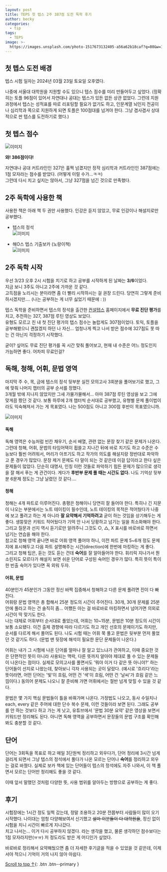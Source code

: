 ```yaml
---
layout: post
title: TEPS 첫 텝스 2주 387점 도전 독학 후기
author: becky
categories:
  - tip
tags:
  - TEPS
image: >-
  https://images.unsplash.com/photo-1517673132405-a56a62b18caf?q=80&w=1776&auto=format&fit=crop&ixlib=rb-4.0.3&ixid=M3wxMjA3fDB8MHxwaG90by1wYWdlfHx8fGVufDB8fHx8fA%3D%3D
---
```


## 첫 텝스 도전 배경  

텝스 시험 일자는 2024년 03월 23일 토요일 오후였다.  

나중에 서울대 대학원을 지원할 수도 있으니 텝스 점수를 미리 만들어두고 싶었다. (정확히는 토플 96점이 있어서 자연대나 공대는 텝스가 있든 없든 상관 없었다. 그런데 지원 과정에서 텝스는 성적표를 따로 리포팅할 필요가 없기도 하고, 인문계열 뇌인지 전공이나 심리학과 쪽으로 지원하게 되면 토플은 100점대를 넘겨야 한다. 그냥 겸사겸사 상대적으로 싼 텝스를 도전하기로 했다.)  


## 첫 텝스 점수  

![이미지](https://becky-new.github.io/assets/images/tepsscore240323.png)


**와! 386점이다!**  

자연대나 공대 커트라인인 327은 훌쩍 넘겼지만 정작 심리학과 커트라인인 387점에는 1점 모자라는 점수를 받았다. (어떻게 이럴 수가...ㅋㅋ)  
그런데 다시 치고 싶지는 않아서, 그냥 327점을 넘긴 것으로 만족했다.  


## 2주 독학에 사용한 책  

사용한 책은 아래 책 두 권만 사용했다. 인강은 듣지 않았고, 무료 인강이나 해설지로만 공부했다.  

- 텝스의 정석  
![이미지](https://image.yes24.com/goods/90405305/XL)

- 해O스 텝스 기출보카 (노랑이책)  
![이미지](https://encrypted-tbn0.gstatic.com/images?q=tbn:ANd9GcR--l_W2HfVwfZchUi6IGfMRMykntiXWGylDQ&s)



## 2주 독학 시작  

우선 3/23 오후 2시 시험을 치기로 하고 공부를 시작하게 된 날짜는 **3/6**이었다.  
지금 보니 3주도 아니고 2주에 가까운 것 같다.  
고득점을 노리시는 분이라면 좀 더 빨리 시작하시는 걸 권장 드린다. 당연히 그렇게 준비하시겠지만.... (나는 공부하는 게 너무 싫었기 때문에 : ))  

텝스 독학을 준비하면서 텝스의 정석을 출간한 [컨설텝스](https://consulteps.com/) 홈페이지에서 **무료 진단 평가**를 치고, 추천하는 327, 387점 루틴 영상도 보았다.  
유형도 모르고 친 내 첫 진단 평가의 텝스 점수는 놀랍게도 307점이었다. 토익, 토플을 공부해봤으니 괜찮겠지 하던 나 자신... 엄청나게 찍고 나서 받은 점수에 327점도 못 따는 건 아닌지 걱정하기 시작했다.  

굳이? 싶어도 무료 진단 평가를 꼭 시간 맞춰 풀어보고, 현재 내 수준은 어느 정도인지 가늠하면 좋다. 어차피 무료인걸?  


## 독해, 청해, 어휘, 문법 영역  

마지막 주 수, 목, 금에 텝스의 정석 뒷부분 실전 모의고사 3회분을 풀어보기로 했고, 그에 맞춰 나머지 챕터의 공부 순서를 정했다.  
3개월 밖에 지나지 않았지만 그새 가물가물해서... 아마 387점 루틴 영상을 보고 그에 맞게끔 짰던 것 같다. 보통 하루에 2개 챕터씩 순서대로 공부했고, 유형별 문제 풀이법이라도 익숙해져서 가는 게 목표였다. 나는 500점도 아니고 300점 후반이 목표였으니까.  

![이미지](https://becky-new.github.io/assets/images/KakaoTalk_20240630_114615869.png)  


#### 독해  
독해 영역은 수능처럼 빈칸 채우기, 순서 배열, 관련 없는 문장 찾기 같은 문제가 나온다. 그런데 청해, 어휘, 문법의 타임어택이 휩쓸고 지나간 뒤에 바로 치기도 하고 수준은 수능보다 훨씬 어려워서, 머리가 아프기도 하고 작가의 의도를 해설지랑 정반대로 파악하고 푼 경우가 많았다. 문장 제거 문제도 다 말이 되는 것 같은데 이걸 답이라고 한다 싶은 문제들이 많았다. 단순히 대명사, 인칭 이런 것들로 파악하기 힘든 문제가 많으므로 생각을 잘 해서 푸는 게 관건이다. 게다가 **후반부 문제 풀 때는 시간도 없다.** 나도 기억상 뒷부분 6문제 정도는 그냥 날렸던 것 같다....  

#### 청해  
청해는 4개 파트로 이루어진다. 총평은 청해이니 당연히 잘 들어야 한다. 특히나 긴 지문이 나오는 부분에서는 노트 테이킹이 필수인데, 노트 테이킹의 목적은 적어뒀다가 나중에 보고 풀려고 하는 게 아니라 **잘 요약해서 기억하려고** 굳이 하는 것임을 상기해두는 게 좋다. 생뚱맞은 키워드 적어뒀다가 기억 안 나서 당황하고 넘기는 일을 최소화해야 한다. 그리고 질문과 선지 역시 듣기로만 알려주니 그것도 ○, △, X 표시를 바로바로 하면서 넘기는 연습을 해야 한다.  
참고로 청해 영역 끝나면 바로 어휘 영역 풀어야 하니, 이전 파트 문제 5~6개 정도 문제지에 표시해두고 다음 파트 설명해주는 시간(direction)에 한번에 마킹하는 게 좋다.  
그리고 청해 팁은, 듣는 것도 듣는 건데 **숙어**를 잘 알아들어야 한다. 휘리릭 지나가서 뭔 소린지도 모르다가 해설지 보면 쉬운 단어로 구성된 숙어인 경우가 많다. 특히 뜻이 특이한 빈출 숙어가 있다면 꼭 외워 두자.  

#### 어휘, 문법
40분인가 45분인가 그동안 정신 바짝 집중해서 청해하고 다른 문제 풀려면 진이 다 빠진다.  
어휘랑 문법 영역은 총 합해서 25분 정도의 시간이 주어진다. 30개, 30개 문제를 25분 안에 풀라고 하는 건 솔직히 좀... 어쨌든 아는 걸 바로바로 마킹하면서 넘어가면 의외로 시간이 딱 맞기도 한다.  
나는 대체로 어휘부터 순서대로 풀었는데, 어휘는 10~15분, 문법은 10분 정도의 시간이 보통 소요됐다. 이건 출제 경향에 따라 다르기도 하고 개인 선호의 문제이기도 하지만, 순서를 다르게 해서 풀어도 된다. 나도 시험 때는 어휘 쭉 풀고 문법은 뒷부분 먼저 풀었던 것 같기도 하다. (문법 맨 뒷장에 해석이 필요한 문단 문제들이 나온다.)  

어휘는 내가 그 시험에 나온 단어를 얼마나 잘 알고 있느냐가 관여하고, 이때 중요한 것은 단편적인 뜻이 아니라 사용되는 맥락, 다른 뜻까지 알아야 제대로 풀 수 있는 문제들이 나온다는 점이다. 실제로 모의고사를 풀면서도 '뭐야 이거 다 같은 뜻 아니야?' 하는 단어들이 선지로 나왔는데, 찾아보니 각자 사용되는 곳이 달랐다. (예시로 '흐리다'라는 뜻이라면, 어떤 단어는 '빛'이 흐림, 어떤 건 '색'이 흐림, 어떤 건 '날씨'가 흐림 같은 느낌이다.) 동의어 문제도 나오니 잘 준비해 가면 어휘에서는 절반 넘게 맞힐 수 있을 것 같다.  

문법은 몇 가지 핵심 문법들이 틀을 바꿔가며 나온다. 가정법도 나오고, 동사 수일치나 each, every 같은 주어에 대한 단수 복수 문제, 이런 것들이라 보면 된다. 그래도 공부를 안 하는 것보다 하고 가는 게 낫고, 유튜브에서 '문법 30분 요약' 같은 영상을 보면서 키워드만 정리해도 된다. 아니면 독해 영역을 공부하면서 문장들의 문법 구조를 확인해봐도 충분할 것 같다.


## 단어  

단어는 3회독을 목표로 하고 매일 3단원씩 정리하고 외우다가, 단어 정리에 3시간 넘게 걸리게 되면서 그냥 텝스의 정석에서 풀다가 나온 모르는 단어나 **숙어**를 정리하고 외우는 걸로 바꿨다. 실제로 보카 책에 있는 단어들이 텝스의 정석에도 자주 나와서, 이 책 풀면서 모르는 단어만 정리해도 좋을 것 같다.  

이때 앞서 말했던 것처럼 다양한 뜻, 사용 범위를 알아두는 방향으로 공부하는 게 좋다.  



## 후기  
시험장에는 1시간 정도 일찍 갔는데, 정말 조용하고 20분 전쯤부터 사람들이 많이 오기 시작했다. 나이대는 엄청 다양해보여서 신기했고 ~~설마 이분들이 다 대학원을~~, 정신 없이 시험을 치니 시간이 빠르게 지나갔다.  
치고 나서는... 이거 다시 공부하지 않겠다. 라는 생각을 했고, 물론 생각하던 점수보다는 1점 모자라지만(ㅠㅠ) 저 정도라도 받은 게 어디인가 싶었다.  

바로바로 정리해서 요약해뒀으면 좀 더 자세한 후기글을 적을 수 있었을 것 같은데, 이제서야 적으니 기억이 거의 나지 않아 아쉽다.  




[Scroll to top ↑](#){: .btn .btn--primary }  
